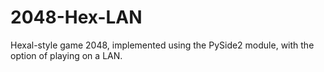 # 2048-Hex-LAN
Hexal-style game 2048, implemented using the PySide2 module, with the option of playing on a LAN.
